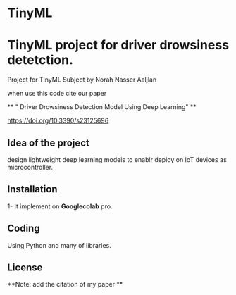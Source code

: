 # TinyML

# TinyML project for driver drowsiness detetction.
  Project for  TinyML  Subject
by Norah Nasser Aaljlan

when use this code cite our paper

** " Driver Drowsiness Detection Model Using Deep Learning" **

https://doi.org/10.3390/s23125696


## Idea of the project
 
design lightweight deep learning models to enablr deploy on IoT devices as microcontroller.

## Installation
1- It implement on **Googlecolab** pro.

## Coding
Using Python and many of libraries. 

## License
**Note: add the citation of my paper **
